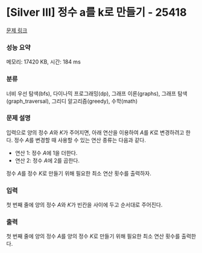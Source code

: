 # [Silver III] 정수 a를 k로 만들기 - 25418 

[문제 링크](https://www.acmicpc.net/problem/25418) 

### 성능 요약

메모리: 17420 KB, 시간: 184 ms

### 분류

너비 우선 탐색(bfs), 다이나믹 프로그래밍(dp), 그래프 이론(graphs), 그래프 탐색(graph_traversal), 그리디 알고리즘(greedy), 수학(math)

### 문제 설명

<p>입력으로 양의 정수 <em>A</em>와 <em>K</em>가 주어지면, 아래 연산을 이용하여 <em>A</em>를 <em>K</em>로 변경하려고 한다. 정수 <em>A</em>를 변경할 때 사용할 수 있는 연산 종류는 다음과 같다.</p>

<ul>
	<li>연산 1: 정수 <em>A</em>에 1을 더한다.</li>
	<li>연산 2: 정수 <em>A</em>에 2를 곱한다.</li>
</ul>

<p>정수 <em>A</em>를 정수 <em>K</em>로 만들기 위해 필요한 최소 연산 횟수를 출력하자.</p>

### 입력 

 <p>첫 번째 줄에 양의 정수 <em>A</em>와 <em>K</em>가 빈칸을 사이에 두고 순서대로 주어진다.</p>

### 출력 

 <p class="0">첫 번째 줄에 양의 정수 <em>A</em>를 양의 정수 <em>K</em>로 만들기 위해 필요한 최소 연산 횟수를 출력한다.</p>

